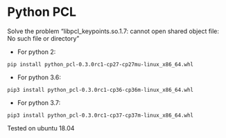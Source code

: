 # Python PCL

Solve the problem “libpcl_keypoints.so.1.7: cannot open shared object file: No such file or directory”


- For python 2:
```
pip install python_pcl-0.3.0rc1-cp27-cp27mu-linux_x86_64.whl
```
- For python 3.6:
```
pip3 install python_pcl-0.3.0rc1-cp36-cp36m-linux_x86_64.whl
```
- For python 3.7:
```
pip3 install python_pcl-0.3.0rc1-cp37-cp37m-linux_x86_64.whl
```

Tested on ubuntu 18.04



